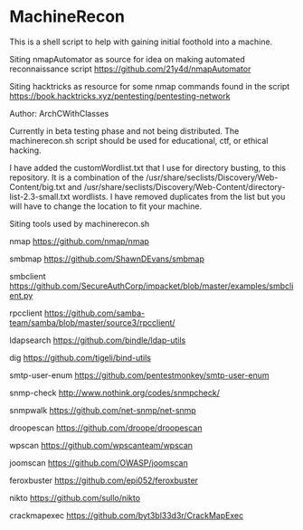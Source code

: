 # MachineRecon
This is a shell script to help with gaining initial foothold into a machine.

Siting nmapAutomator as source for idea on making automated reconnaissance script
https://github.com/21y4d/nmapAutomator

Siting hacktricks as resource for some nmap commands found in the script 
https://book.hacktricks.xyz/pentesting/pentesting-network

Author: ArchCWithClasses

Currently in beta testing phase and not being distributed. The machinerecon.sh script should be used for educational, ctf, or ethical hacking.

I have added the customWordlist.txt that I use for directory busting, to this repository. It is a combination of the /usr/share/seclists/Discovery/Web-Content/big.txt and /usr/share/seclists/Discovery/Web-Content/directory-list-2.3-small.txt wordlists. I have removed duplicates from the list but you will have to change the location to fit your machine. 

Siting tools used by machinerecon.sh

nmap
https://github.com/nmap/nmap

smbmap
https://github.com/ShawnDEvans/smbmap

smbclient
https://github.com/SecureAuthCorp/impacket/blob/master/examples/smbclient.py

rpcclient
https://github.com/samba-team/samba/blob/master/source3/rpcclient/

ldapsearch
https://github.com/bindle/ldap-utils

dig
https://github.com/tigeli/bind-utils

smtp-user-enum
https://github.com/pentestmonkey/smtp-user-enum

snmp-check
http://www.nothink.org/codes/snmpcheck/

snmpwalk
https://github.com/net-snmp/net-snmp

droopescan
https://github.com/droope/droopescan

wpscan
https://github.com/wpscanteam/wpscan

joomscan
https://github.com/OWASP/joomscan

feroxbuster
https://github.com/epi052/feroxbuster

nikto
https://github.com/sullo/nikto

crackmapexec
https://github.com/byt3bl33d3r/CrackMapExec

